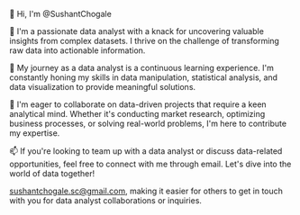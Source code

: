 👋 Hi, I'm @SushantChogale

👀 I'm a passionate data analyst with a knack for uncovering valuable insights from complex datasets. I thrive on the challenge of transforming raw data into actionable information.

🌱 My journey as a data analyst is a continuous learning experience. I'm constantly honing my skills in data manipulation, statistical analysis, and data visualization to provide meaningful solutions.

💞️ I'm eager to collaborate on data-driven projects that require a keen analytical mind. Whether it's conducting market research, optimizing business processes, or solving real-world problems, I'm here to contribute my expertise.

📫 If you're looking to team up with a data analyst or discuss data-related opportunities, feel free to connect with me through email. Let's dive into the world of data together!

sushantchogale.sc@gmail.com, making it easier for others to get in touch with you for data analyst collaborations or inquiries.

<!---
SushantChogale/SushantChogale is a ✨ special ✨ repository because its `README.md` (this file) appears on your GitHub profile.
You can click the Preview link to take a look at your changes.
--->
